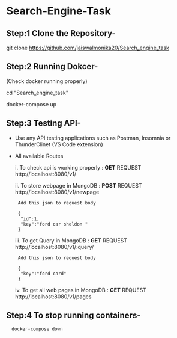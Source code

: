 # **Search-Engine-Task**


## **Step:1 Clone the Repository-**

git clone https://github.com/jaiswalmonika20/Search_engine_task


## **Step:2 Running Dokcer-**
   (Check docker running properly)
  
cd "Search_engine_task"

docker-compose up


## **Step:3 Testing API-**

 - Use any API testing applications such as Postman, Insomnia or ThunderClinet (VS Code extension)
 - All available Routes
 
 
    i. To check api is working properly : **GET** REQUEST 
         http://localhost:8080/v1/
         
    ii. To store webpage in MongoDB : **POST** REQUEST 
        http://localhost:8080/v1/newpage
        
        Add this json to request body
        
        {
         "id":1,
         "key":"ford car sheldon "
        }
        
    iii. To get Query in MongoDB : **GET** REQUEST 
        http://localhost:8080/v1/:query/
        
        Add this json to request body
        
        {
         "key":"ford card"
        }
        
    iv. To get all web pages in MongoDB : **GET** REQUEST  
        http://localhost:8080/v1/pages
        
       
       
## Step:4 **To stop running containers-**

      docker-compose down
        
        
    
 

